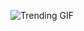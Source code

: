 
<!-- GIF_SECTION -->
![Trending GIF](https://media3.giphy.com/media/v1.Y2lkPThiYjIxNzcycnR4YWk3bmQ4NG1yNHF0bTNiOTVxNW16eHZpY2xlNWlpcjcxZGUwNSZlcD12MV9naWZzX3NlYXJjaCZjdD1n/L1R1tvI9svkIWwpVYr/giphy.gif)
<!-- END_GIF_SECTION -->
